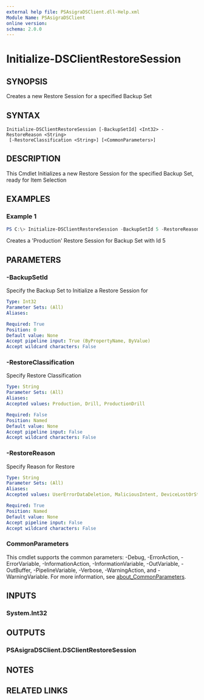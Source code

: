 ```yaml
---
external help file: PSAsigraDSClient.dll-Help.xml
Module Name: PSAsigraDSClient
online version:
schema: 2.0.0
---
```


# Initialize-DSClientRestoreSession

## SYNOPSIS
Creates a new Restore Session for a specified Backup Set

## SYNTAX

```
Initialize-DSClientRestoreSession [-BackupSetId] <Int32> -RestoreReason <String>
 [-RestoreClassification <String>] [<CommonParameters>]
```

## DESCRIPTION
This Cmdlet Initializes a new Restore Session for the specified Backup Set, ready for Item Selection

## EXAMPLES

### Example 1
```powershell
PS C:\> Initialize-DSClientRestoreSession -BackupSetId 5 -RestoreReason 'UserErrorDataDeletion' -RestoreClassification 'Production'
```

Creates a 'Production' Restore Session for Backup Set with Id 5

## PARAMETERS

### -BackupSetId
Specify the Backup Set to Initialize a Restore Session for

```yaml
Type: Int32
Parameter Sets: (All)
Aliases:

Required: True
Position: 0
Default value: None
Accept pipeline input: True (ByPropertyName, ByValue)
Accept wildcard characters: False
```

### -RestoreClassification
Specify Restore Classification

```yaml
Type: String
Parameter Sets: (All)
Aliases:
Accepted values: Production, Drill, ProductionDrill

Required: False
Position: Named
Default value: None
Accept pipeline input: False
Accept wildcard characters: False
```

### -RestoreReason
Specify Reason for Restore

```yaml
Type: String
Parameter Sets: (All)
Aliases:
Accepted values: UserErrorDataDeletion, MaliciousIntent, DeviceLostOrStolen, HardwareMalfunction, SoftwareMalfunction, DataStolen, DataCorruption, NaturalDisasters, PowerOutages, OtherDisaster, PreviousGeneration, DeviceDamaged

Required: True
Position: Named
Default value: None
Accept pipeline input: False
Accept wildcard characters: False
```

### CommonParameters
This cmdlet supports the common parameters: -Debug, -ErrorAction, -ErrorVariable, -InformationAction, -InformationVariable, -OutVariable, -OutBuffer, -PipelineVariable, -Verbose, -WarningAction, and -WarningVariable. For more information, see [about_CommonParameters](http://go.microsoft.com/fwlink/?LinkID=113216).

## INPUTS

### System.Int32

## OUTPUTS

### PSAsigraDSClient.DSClientRestoreSession

## NOTES

## RELATED LINKS
